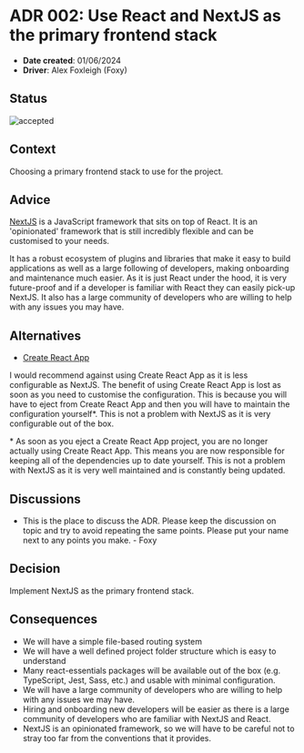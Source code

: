 # ADR 002: Use React and NextJS as the primary frontend stack

- **Date created**: 01/06/2024
- **Driver**: Alex Foxleigh (Foxy)

## Status

![accepted]

## Context

Choosing a primary frontend stack to use for the project.

## Advice

[NextJS](https://nextjs.org/) is a JavaScript framework that sits on top of
React. It is an 'opinionated' framework that is still incredibly flexible and can
be customised to your needs.

It has a robust ecosystem of plugins and libraries that make it easy to
build applications as well as a large following of developers, making
onboarding and maintenance much easier. As it is just React under the
hood, it is very future-proof and if a developer is familiar with React they can
easily pick-up NextJS. It also has a large community of developers who are willing
to help with any issues you may have.

## Alternatives

- [Create React App](https://create-react-app.dev/)

I would recommend against using Create React App as it is less configurable as NextJS.
The benefit of using Create React App is lost as soon as you need to customise the
configuration. This is because you will have to eject from Create React App and
then you will have to maintain the configuration yourself\*. This is not a problem
with NextJS as it is very configurable out of the box.

\* As soon as you eject a Create React App project, you are no longer actually using
Create React App. This means you are now responsible for keeping all of the
dependencies up to date yourself. This is not a problem with NextJS as it is very
well maintained and is constantly being updated.

## Discussions

- This is the place to discuss the ADR. Please keep the discussion
  on topic and try to avoid repeating the same points. Please put your name next to
  any points you make. - Foxy

## Decision

Implement NextJS as the primary frontend stack.

## Consequences

- We will have a simple file-based routing system
- We will have a well defined project folder structure which is easy to
  understand
- Many react-essentials packages will be available out of the box (e.g.
  TypeScript, Jest, Sass, etc.) and usable with minimal configuration.
- We will have a large community of developers who are willing to help
  with any issues we may have.
- Hiring and onboarding new developers will be easier as there is a large
  community of developers who are familiar with NextJS and React.
- NextJS is an opinionated framework, so we will have to be careful not
  to stray too far from the conventions that it provides.

[proposed]: https://img.shields.io/badge/Proposed-yellow?style=for-the-badge
[accepted]: https://img.shields.io/badge/Accepted-green?style=for-the-badge
[superceded]: https://img.shields.io/badge/Superceded-orange?style=for-the-badge
[rejected]: https://img.shields.io/badge/Rejected-red?style=for-the-badge
[deprecated]: https://img.shields.io/badge/Deprecated-grey?style=for-the-badge
